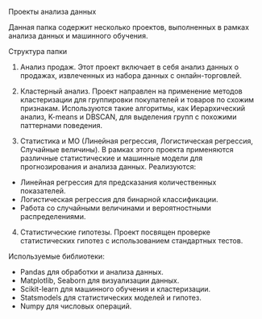 Проекты анализа данных

Данная папка содержит несколько проектов, выполненных в рамках анализа данных и машинного обучения. 

Структура папки
1. Анализ продаж.
Этот проект включает в себя анализ данных о продажах, извлеченных из набора данных с онлайн-торговлей. 

2. Кластерный анализ.
Проект направлен на применение методов кластеризации для группировки покупателей и товаров по схожим признакам. Используются такие алгоритмы, как Иерархический анализ, K-means и DBSCAN, для выделения групп с похожими паттернами поведения.

3. Статистика и МО (Линейная регрессия, Логистическая регрессия, Случайные величины).
В рамках этого проекта применяются различные статистические и машинные модели для прогнозирования и анализа данных. Реализуются:
- Линейная регрессия для предсказания количественных показателей.
- Логистическая регрессия для бинарной классификации.
- Работа со случайными величинами и вероятностными распределениями.

4. Статистические гипотезы.
Проект посвящен проверке статистических гипотез с использованием стандартных тестов.

Используемые библиотеки:
- Pandas для обработки и анализа данных.
- Matplotlib, Seaborn для визуализации данных.
- Scikit-learn для машинного обучения и кластеризации.
- Statsmodels для статистических моделей и гипотез.
- Numpy для числовых операций.